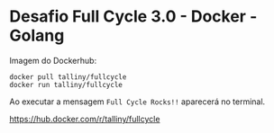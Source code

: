 # Desafio Full Cycle 3.0 - Docker - Golang

Imagem do Dockerhub:
```shell
docker pull talliny/fullcycle
docker run talliny/fullcycle
```
Ao executar a mensagem `Full Cycle Rocks!!` aparecerá no terminal.


https://hub.docker.com/r/talliny/fullcycle